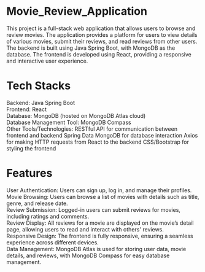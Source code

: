 # Movie_Review_Application
This project is a full-stack web application that allows users to browse and review movies. The application provides a platform for users to view details of various movies, submit their reviews, and read reviews from other users. The backend is built using Java Spring Boot, with MongoDB as the database. The frontend is developed using React, providing a responsive and interactive user experience.
# Tech Stacks
Backend: Java Spring Boot \
Frontend: React\
Database: MongoDB (hosted on MongoDB Atlas cloud)\
Database Management Tool: MongoDB Compass\
Other Tools/Technologies:
RESTful API for communication between frontend and backend
Spring Data MongoDB for database interaction
Axios for making HTTP requests from React to the backend
CSS/Bootstrap for styling the frontend

# Features
User Authentication: Users can sign up, log in, and manage their profiles.\
Movie Browsing: Users can browse a list of movies with details such as title, genre, and release date.\
Review Submission: Logged-in users can submit reviews for movies, including ratings and comments.\
Review Display: All reviews for a movie are displayed on the movie’s detail page, allowing users to read and interact with others' reviews.\
Responsive Design: The frontend is fully responsive, ensuring a seamless experience across different devices.\
Data Management: MongoDB Atlas is used for storing user data, movie details, and reviews, with MongoDB Compass for easy database management.
